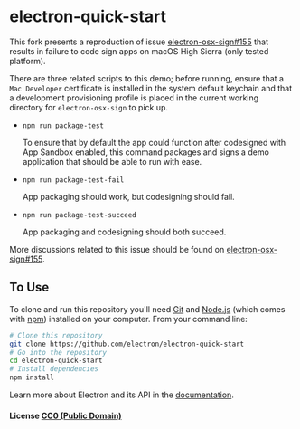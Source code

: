 # electron-quick-start

This fork presents a reproduction of issue [electron-osx-sign#155](https://github.com/electron-userland/electron-osx-sign/issues/155) that results in failure to code sign apps on macOS High Sierra (only tested platform).

There are three related scripts to this demo; before running, ensure that a `Mac Developer` certificate is installed in the system default keychain and that a development provisioning profile is placed in the current working directory for `electron-osx-sign` to pick up.

- `npm run package-test`

  To ensure that by default the app could function after codesigned with App Sandbox enabled, this command packages and signs a demo application that should be able to run with ease.

- `npm run package-test-fail`

  App packaging should work, but codesigning should fail.

- `npm run package-test-succeed`

  App packaging and codesigning should both succeed.

More discussions related to this issue should be found on [electron-osx-sign#155](https://github.com/electron-userland/electron-osx-sign/issues/155).

## To Use

To clone and run this repository you'll need [Git](https://git-scm.com) and [Node.js](https://nodejs.org/en/download/) (which comes with [npm](http://npmjs.com)) installed on your computer. From your command line:

```bash
# Clone this repository
git clone https://github.com/electron/electron-quick-start
# Go into the repository
cd electron-quick-start
# Install dependencies
npm install
```

Learn more about Electron and its API in the [documentation](http://electron.atom.io/docs/latest).

#### License [CC0 (Public Domain)](LICENSE.md)
